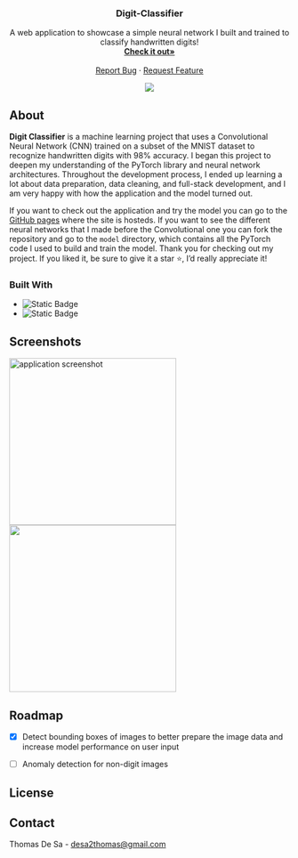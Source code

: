 <div align="center">
 

  <h3 align="center">Digit-Classifier</h3>

  <p align="center">
    A web application to showcase a simple neural network I built and trained to classify handwritten digits!
    <br />
    <a href="https://desa-thomas.github.io/digit-classifier/"><strong>Check it out»</strong></a>
    <br />
    <br />
    <a href="https://github.com/desa-thomas/digit-classifier/issues/new?labels=bug&template=bug-report---.md">Report Bug</a>
    ·
    <a href="https://github.com/desa-thomas/digit-classifier/issues/new?labels=enhancement&template=feature-request---.md">Request Feature</a>
  </p>
   <img src = 'https://production-media.paperswithcode.com/datasets/MNIST-0000000001-2e09631a_09liOmx.jpg'/>

</div>

## About

**Digit Classifier** is a machine learning project that uses a Convolutional Neural Network (CNN) trained on a subset of the MNIST dataset to recognize handwritten digits with 98% accuracy. I began this project to deepen my understanding of the PyTorch library and neural network architectures. Throughout the development process, I ended up learning a lot about data preparation, data cleaning, and full-stack development, and I am very happy with how the application and the model turned out. 

If you want to check out the application and try the model you can go to the [GitHub pages](https://desa-thomas.github.io/digit-classifier/) where the site is hosteds. If you want to see the different neural networks that I made before the Convolutional one you can fork the repository and go to the `model` directory, which contains all the PyTorch code I used to build and train the model. Thank you for checking out my project. If you liked it, be sure to give it a star ⭐, I’d really appreciate it! 
	

### Built With
* ![Static Badge](https://img.shields.io/badge/Flask%20-%20black?style=for-the-badge&logo=flask&logoColor=white)
* ![Static Badge](https://img.shields.io/badge/PyTorch%20-%20red?style=for-the-badge&logo=pytorch&logoColor=white)

## Screenshots
<div>
 <img src = 'https://github.com/user-attachments/assets/d391b8b3-e0db-465e-9168-e2bd63d4377c' alt='application screenshot' width = 300 height = 300/>
 <img src = 'https://github.com/user-attachments/assets/05f18402-ab9b-4cfe-9461-720aabec658c' atl = 'application screenshot' width = 300 height = 300/>

</div>

## Roadmap
- [x] Detect bounding boxes of images to better prepare the image data and increase model performance on user input
- [ ] Anomaly detection for non-digit images


## License

## Contact

Thomas De Sa - desa2thomas@gmail.com

[Flask-url]:https://flask.palletsprojects.com/en/stable/

